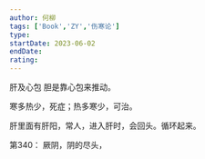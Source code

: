 ```yaml
---
author: 何柳
tags: ['Book','ZY','伤寒论']
type: 
startDate: 2023-06-02
endDate:
rating: 
---
```


肝及心包 
胆是靠心包来推动。

寒多热少，死症；热多寒少，可治。

肝里面有肝阳，常人，进入肝时，会回头。循环起来。


第340： 
	厥阴，阴的尽头，